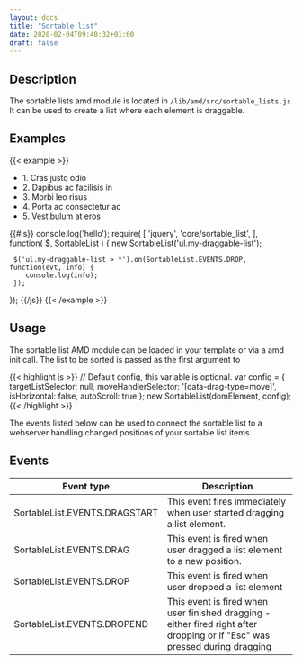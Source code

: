 ```yaml
---
layout: docs
title: "Sortable list"
date: 2020-02-04T09:40:32+01:00
draft: false
---
```


## Description

The sortable lists amd module is located in ```/lib/amd/src/sortable_lists.js```
It can be used to create a list where each element is draggable.

## Examples

{{< example >}}
<ul class="list-group my-draggable-list">
    <li class="list-group-item">
        <span tabindex="0" role="button" aria-haspopup="true" data-drag-type="move" title="1. Cras justo odio">
            <i class="fa fa-arrows"></i>
        </span>
        1. Cras justo odio
    </li>
    <li class="list-group-item">
        <span tabindex="0" role="button" aria-haspopup="true" data-drag-type="move" title="2. Dapibus ac facilisis in">
            <i class="fa fa-arrows"></i>
        </span>
        2. Dapibus ac facilisis in
    </li>
    <li class="list-group-item">
        <span tabindex="0" role="button" aria-haspopup="true" data-drag-type="move" title="3. Morbi leo risus">
            <i class="fa fa-arrows"></i>
        </span>
        3. Morbi leo risus
    </li>
    <li class="list-group-item">
        <span tabindex="0" role="button" aria-haspopup="true" data-drag-type="move" title="4. Porta ac consectetur ac">
            <i class="fa fa-arrows"></i>
        </span>
        4. Porta ac consectetur ac
    </li>
    <li class="list-group-item">
        <span tabindex="0" role="button" aria-haspopup="true" data-drag-type="move" title="5. Vestibulum at eros">
            <i class="fa fa-arrows"></i>
        </span>
        5. Vestibulum at eros
    </li>
</ul>
{{#js}}
console.log('hello');
require(
[
    'jquery',
    'core/sortable_list',
],
function(
    $,
    SortableList
) {
     new SortableList('ul.my-draggable-list');

     $('ul.my-draggable-list > *').on(SortableList.EVENTS.DROP, function(evt, info) {
        console.log(info);
     });
});
{{/js}}
{{< /example >}}

## Usage

The sortable list AMD module can be loaded in your template or via a amd init call. The list to be sorted is passed as the first argument to

{{< highlight js >}}
// Default config, this variable is optional.
var config = {
    targetListSelector: null,
    moveHandlerSelector: '[data-drag-type=move]',
    isHorizontal: false,
    autoScroll: true
};
new SortableList(domElement, config);
{{< /highlight >}}

The events listed below can be used to connect the sortable list to a webserver handling changed positions of your sortable list items.

## Events

<table class="table">
  <thead>
    <tr>
      <th style="width: 150px;">Event type</th>
      <th>Description</th>
    </tr>
  </thead>
  <tbody>
    <tr>
      <td>SortableList.EVENTS.DRAGSTART</td>
      <td>This event fires immediately when user started dragging a list element.</td>
    </tr>
    <tr>
      <td>SortableList.EVENTS.DRAG</td>
      <td>This event is fired when user dragged a list element to a new position.</td>
    </tr>
    <tr>
      <td>SortableList.EVENTS.DROP</td>
      <td>This event is fired when user dropped a list element</td>
    </tr>
    <tr>
      <td>SortableList.EVENTS.DROPEND</td>
      <td>This event is fired when user finished dragging - either fired right after dropping or if "Esc" was pressed during dragging</td>
    </tr>
  </tbody>
</table>
